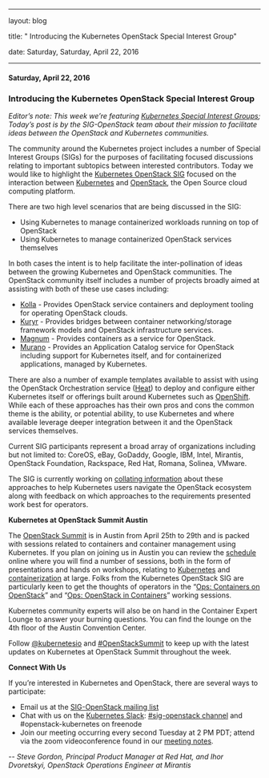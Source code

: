 ---

   layout: blog

   title:  " Introducing the Kubernetes OpenStack Special Interest Group" 

   date:   Saturday,  Saturday, April 22, 2016 
 

   --- 
#### Saturday, April 22, 2016 
### Introducing the Kubernetes OpenStack Special Interest Group 
_Editor’s note: This week we’re featuring [Kubernetes Special Interest Groups](https://github.com/kubernetes/kubernetes/wiki/Special-Interest-Groups-(SIGs)); Today’s post is by the SIG-OpenStack team about their mission to facilitate ideas between the OpenStack and Kubernetes communities.&nbsp;_  

  

The community around the Kubernetes project includes a number of Special Interest Groups (SIGs) for the purposes of facilitating focused discussions relating to important subtopics between interested contributors. Today we would like to highlight the [Kubernetes OpenStack SIG](https://github.com/kubernetes/kubernetes/wiki/SIG-Openstack) focused on the interaction between [Kubernetes](http://kubernetes.io/) and [OpenStack](http://www.openstack.org/), the Open Source cloud computing platform.  
  
There are two high level scenarios that are being discussed in the SIG:  
  

- Using Kubernetes to manage containerized workloads running on top of OpenStack
- Using Kubernetes to manage containerized OpenStack services themselves  
  
In both cases the intent is to help facilitate the inter-pollination of ideas between the growing Kubernetes and OpenStack communities. The OpenStack community itself includes a number of projects broadly aimed at assisting with both of these use cases including:  
  

- [Kolla](http://governance.openstack.org/reference/projects/kolla.html) - Provides OpenStack service containers and deployment tooling for operating OpenStack clouds.
- [Kuryr](http://governance.openstack.org/reference/projects/kuryr.html) - Provides bridges between container networking/storage framework models and OpenStack infrastructure services.
- [Magnum](http://governance.openstack.org/reference/projects/magnum.html) - Provides containers as a service for OpenStack.
- [Murano](http://governance.openstack.org/reference/projects/murano.html) - Provides an Application Catalog service for OpenStack including support for Kubernetes itself, and for containerized applications, managed by Kubernetes.  
  

There are also a number of example templates available to assist with using the OpenStack Orchestration service ([Heat](http://governance.openstack.org/reference/projects/heat.html)) to deploy and configure either Kubernetes itself or offerings built around Kubernetes such as [OpenShift](https://github.com/redhat-openstack/openshift-on-openstack/). While each of these approaches has their own pros and cons the common theme is the ability, or potential ability, to use Kubernetes and where available leverage deeper integration between it and the OpenStack services themselves.&nbsp;

  

Current SIG participants represent a broad array of organizations including but not limited to: CoreOS, eBay, GoDaddy, Google, IBM, Intel, Mirantis, OpenStack Foundation, Rackspace, Red Hat, Romana, Solinea, VMware.&nbsp;

  

The SIG is currently working on [collating information](https://docs.google.com/document/d/1wNl_xcITKwzUsFNRu5npUTJuh9pbJAdzzpG6Cd2Fcp0/edit?ts=57033dd6) about these approaches to help Kubernetes users navigate the OpenStack ecosystem along with feedback on which approaches to the requirements presented work best for operators.&nbsp;

  

**Kubernetes at OpenStack Summit Austin**

  

The [OpenStack Summit](https://www.openstack.org/summit/austin-2016/) is in Austin from April 25th to 29th and is packed with sessions related to containers and container management using Kubernetes. If you plan on joining us in Austin you can review the [schedule](https://www.openstack.org/summit/austin-2016/summit-schedule/) online where you will find a number of sessions, both in the form of presentations and hands on workshops, relating to [Kubernetes](https://www.openstack.org/summit/austin-2016/summit-schedule/global-search?t=Kubernetes) and [containerization](https://www.openstack.org/summit/austin-2016/summit-schedule/global-search?t=containers) at large. Folks from the Kubernetes OpenStack SIG are particularly keen to get the thoughts of operators in the “[Ops: Containers on OpenStack](https://www.openstack.org/summit/austin-2016/summit-schedule/events/9500)” and “[Ops: OpenStack in Containers](https://www.openstack.org/summit/austin-2016/summit-schedule/events/9501)” working sessions.

  

Kubernetes community experts will also be on hand in the Container Expert Lounge to answer your burning questions. You can find the lounge on the 4th floor of the Austin Convention Center.

  

Follow [@kubernetesio](https://twitter.com/kubernetesio) and [#OpenStackSummit](https://twitter.com/search?q=%23openstacksummit) to keep up with the latest updates on Kubernetes at OpenStack Summit throughout the week.  
  
**Connect With Us**  
  
If you’re interested in Kubernetes and OpenStack, there are several ways to participate:  
  

- Email us at the [SIG-OpenStack mailing list](https://groups.google.com/forum/#!forum/kubernetes-sig-openstack)
- Chat with us on the [Kubernetes Slack](http://slack.k8s.io/): [#sig-openstack channel](https://kubernetes.slack.com/messages/sig-openstack/)&nbsp;and #openstack-kubernetes on freenode
- Join our meeting occurring every second Tuesday at 2 PM PDT; attend via the zoom videoconference found in our [meeting notes](https://docs.google.com/document/d/1iAQ3LSF_Ky6uZdFtEZPD_8i6HXeFxIeW4XtGcUJtPyU/edit#).

  

_-- Steve Gordon, Principal Product Manager at Red Hat, and Ihor Dvoretskyi, OpenStack Operations Engineer at Mirantis_

  

